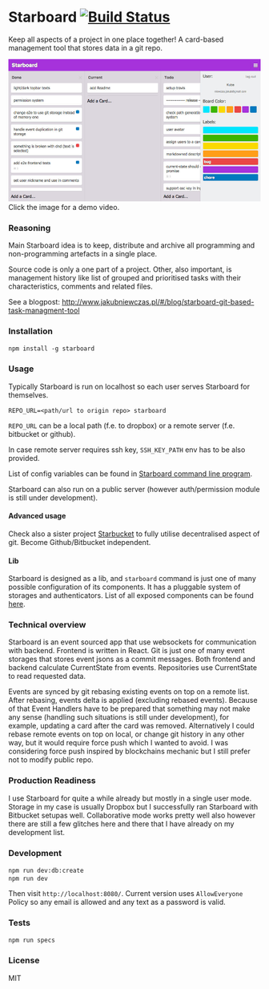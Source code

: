 Starboard [![Build Status](https://travis-ci.org/kubenstein/starboard.png?branch=master)](https://travis-ci.org/kubenstein/starboard)
=============

Keep all aspects of a project in one place together! A card-based management tool that stores data in a git repo.

[![Starboard Screenshot](https://github.com/kubenstein/starboard/blob/master/starboard-screenshot.jpg)](https://vimeo.com/221797050)
Click the image for a demo video.

### Reasoning

Main Starboard idea is to keep, distribute and archive all programming and non-programming artefacts in a single place.

Source code is only a one part of a project. Other, also important, is management history like list of grouped and prioritised tasks with their characteristics, comments and related files.

See a blogpost: http://www.jakubniewczas.pl/#/blog/starboard-git-based-task-managment-tool


### Installation

```
npm install -g starboard
```


### Usage

Typically Starboard is run on localhost so each user serves Starboard for themselves.

```
REPO_URL=<path/url to origin repo> starboard
```

`REPO_URL` can be a local path (f.e. to dropbox) or a remote server (f.e. bitbucket or github).

In case remote server requires ssh key, `SSH_KEY_PATH` env has to be also provided.

List of config variables can be found in [Starboard command line program](https://github.com/kubenstein/starboard/blob/master/bin/starboard).

Starboard can also run on a public server (however auth/permission module is still under development).

#### Advanced usage
Check also a sister project [Starbucket](https://github.com/kubenstein/starbucket) to fully utilise decentralised aspect of git. Become Github/Bitbucket independent.

#### Lib

Starboard is designed as a lib, and `starboard` command is just one of many possible configuration of its components. It has a pluggable system of storages and authenticators. List of all exposed components can be found [here](https://github.com/kubenstein/starboard/blob/master/src/lib.js).

### Technical overview
Starboard is an event sourced app that use websockets for communication with backend. Frontend is written in React. Git is just one of many event storages that stores event jsons as a commit messages. Both frontend and backend calculate CurrentState from events. Repositories use CurrentState to read requested data.

Events are synced by git rebasing existing events on top on a remote list. After rebasing, events delta is applied (excluding rebased events). Because of that Event Handlers have to be prepared that something may not make any sense (handling such situations is still under development), for example, updating a card after the card was removed. Alternatively I could rebase remote events on top on local, or change git history in any other way, but it would require force push which I wanted to avoid. I was considering force push inspired by blockchains mechanic but I still prefer not to modify public repo.

### Production Readiness
I use Starboard for quite a while already but mostly in a single user mode. Storage in my case is usually Dropbox but I successfully ran Starboard with Bitbucket setupas well. Collaborative mode works pretty well also however there are still a few glitches here and there that I have already on my development list.

### Development

```
npm run dev:db:create
npm run dev
```
Then visit `http://localhost:8080/`.
Current version uses `AllowEveryone` Policy so any email is allowed and any text as a password is valid.


### Tests

```
npm run specs
```

### License
MIT
